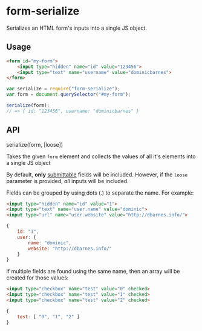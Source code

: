 # form-serialize

Serializes an HTML form's inputs into a single JS object.


## Usage

```html
<form id="my-form">
    <input type="hidden" name="id" value="123456">
    <input type="text" name="username" value="dominicbarnes">
</form>
```

```js
var serialize = require("form-serialize");
var form = document.querySelector("#my-form");

serialize(form);
// => { id: "123456", username: "dominicbarnes" }
```


## API

serialize(form, [loose])

Takes the given `form` element and collects the values of all it's elements into a single JS object

By default, **only** [submittable](https://github.com/yields/submittable) fields will be included.
However, if the `loose` parameter is provided, *all* inputs will be included.

Fields can be grouped by using dots (.) to separate the name. For example:

```html
<input type="hidden" name="id" value="1">
<input type="text" name="user.name" value="dominic">
<input type="url" name="user.website" value="http://dbarnes.info/">
```

```js
{
    id: "1",
    user: {
        name: "dominic",
        website: "http://dbarnes.info/"
    }
}
```

If multiple fields are found using the same name, then an array will be created for those values:

```html
<input type="checkbox" name="test" value="0" checked>
<input type="checkbox" name="test" value="1" checked>
<input type="checkbox" name="test" value="2" checked>
```

```js
{
    test: [ "0", "1", "2" ]
}
```
